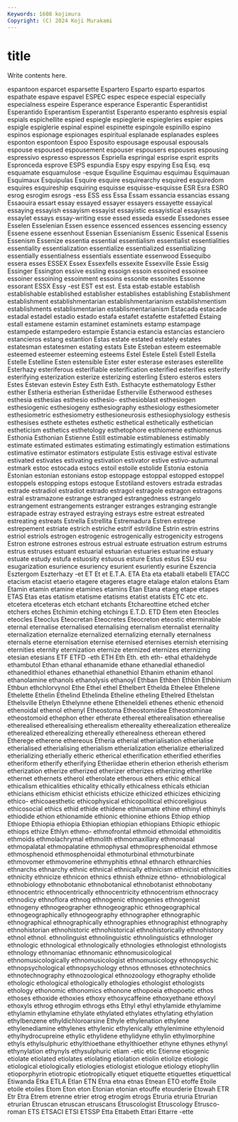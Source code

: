 ```yaml
---
Keywords: 1608 kojimura
Copyright: (C) 2024 Koji Murakami
---
```


# title

Write contents here.



espantoon esparcet esparsette Espartero Esparto esparto espartos
espathate espave espavel ESPEC espec espece especial especially especialness espeire
Esperance esperance Esperantic Esperantidist Esperantido Esperantism Esperantist Esperanto esperanto esphresis
espial espials espichellite espied espiegle espieglerie espiegleries espier espies espigle
espiglerie espinal espinel espinette espingole espinillo espino espinos espionage espionages
espiritual esplanade esplanades esplees esponton espontoon Espoo Esposito espousage espousal
espousals espouse espoused espousement espouser espousers espouses espousing espressivo espresso
espressos Espriella espringal esprise esprit esprits Espronceda esprove ESPS espundia
Espy espy espying Esq Esq. esq esquamate esquamulose -esque Esquiline
Esquimau esquimau Esquimauan Esquimaux Esquipulas Esquire esquire esquirearchy esquired esquiredom
esquires esquireship esquiring esquisse esquisse-esquisse ESR Esra ESRO esrog esrogim
esrogs -ess ESS ess Essa Essam essancia essancias essang Essaouira
essart essay essayed essayer essayers essayette essayical essaying essayish essayism
essayist essayistic essayistical essayists essaylet essays essay-writing esse essed esseda
essede Essedones essee Esselen Esselenian Essen essence essenced essences essencing
essency Essene essene essenhout Essenian Essenianism Essenic Essenical Essenis Essenism
Essenize essentia essential essentialism essentialist essentialities essentiality essentialization essentialize essentialized
essentializing essentially essentialness essentials essentiate essenwood Essequibo essera esses ESSEX
Essex Essexfells essexite Essexville Essie Essig Essinger Essington essive essling
essoign essoin essoined essoinee essoiner essoining essoinment essoins essonite essonites
Essonne essorant ESSX Essy -est EST est est. Esta estab
estable establish establishable established establisher establishes establishing Establishment establishment establishmentarian
establishmentarianism establishmentism establishments establismentarian establismentarianism Estacada estacade estadal estadel estadio
estado estafa estafet estafette estafetted Estaing estall estamene estamin estaminet
estaminets estamp estampage estampede estampedero estampie Estancia estancia estancias estanciero
estancieros estang estantion Estas estate estated estately estates estatesman estatesmen
estating estats Este Esteban esteem esteemable esteemed esteemer esteeming esteems
Estel Estele Esteli Estell Estella Estelle Estelline Esten estensible Ester
ester esterase esterases esterellite Esterhazy esteriferous esterifiable esterification esterified esterifies
esterify esterifying esterization esterize esterizing esterling Estero esteros esters Estes
Estevan estevin Estey Esth Esth. Esthacyte esthematology Esther esther Estheria
estherian Estheriidae Estherville Estherwood estheses esthesia esthesias esthesio esthesio- esthesioblast
esthesiogen esthesiogenic esthesiogeny esthesiography esthesiology esthesiometer esthesiometric esthesiometry esthesioneurosis esthesiophysiology
esthesis esthesises esthete esthetes esthetic esthetical esthetically esthetician estheticism esthetics
esthetology esthetophore esthiomene esthiomenus Esthonia Esthonian Estienne Estill estimable estimableness
estimably estimate estimated estimates estimating estimatingly estimation estimations estimative estimator
estimators estipulate Estis estivage estival estivate estivated estivates estivating estivation
estivator estive estivo-autumnal estmark estoc estocada estocs estoil estoile estolide
Estonia estonia Estonian estonian estonians estop estoppage estoppal estopped estoppel
estoppels estopping estops estoque Estotiland estovers estrada estradas estrade estradiol
estradiot estrado estragol estragole estragon estragons estral estramazone estrange estranged
estrangedness estrangelo estrangement estrangements estranger estranges estranging estrangle estrapade estray
estrayed estraying estrays estre estreat estreated estreating estreats Estrella Estrellita
Estremadura Estren estrepe estrepement estriate estrich estriche estrif estrildine Estrin
estrin estrins estriol estriols estrogen estrogenic estrogenically estrogenicity estrogens Estron
estrone estrones estrous estrual estruate estruation estrum estrums estrus estruses
estuant estuarial estuarian estuaries estuarine estuary estuate estudy estufa estuosity
estuous esture Estus estus ESU esu esugarization esurience esuriency esurient
esuriently esurine Eszencia Esztergom Eszterhazy -et ET Et et E.T.A.
ETA Eta eta etaballi etabelli ETACC etacism etacist etaerio etagere
etageres etagre etalage etalon etalons Etam Etamin etamin etamine etamines
etamins Etan Etana etang etape etapes ETAS Etas etas etatism
etatisme etatisms etatist etatists ETC etc etc. etcetera etceteras etch
etchant etchants Etchareottine etched etcher etchers etches Etchimin etching etchings
E.T.D. ETD Etem eten Eteocles eteocles Eteoclus Eteocretan Eteocretes Eteocreton
eteostic eterminable eternal eternalise eternalised eternalising eternalism eternalist eternality eternalization
eternalize eternalized eternalizing eternally eternalness eternals eterne eternisation eternise eternised
eternises eternish eternising eternities eternity eternization eternize eternized eternizes eternizing
etesian etesians ETF ETFD -eth ETH Eth Eth. eth eth-
ethal ethaldehyde ethambutol Ethan ethanal ethanamide ethane ethanedial ethanediol ethanedithiol
ethanes ethanethial ethanethiol Ethanim ethanim ethanol ethanolamine ethanols ethanolysis ethanoyl
Ethban Ethben Ethbin Ethbinium Ethbun ethchlorvynol Ethe Ethel ethel Ethelbert
Ethelda Ethelee Ethelene Ethelette Ethelin Ethelind Ethelinda Etheline etheling Ethelred
Ethelstan Ethelsville Ethelyn Ethelynne ethene Etheneldeli ethenes ethenic ethenoid ethenoidal
ethenol ethenyl Etheostoma Etheostomidae Etheostominae etheostomoid ethephon ether etherate ethereal
etherealisation etherealise etherealised etherealising etherealism ethereality etherealization etherealize etherealized etherealizing
ethereally etherealness etherean ethered Etherege etherene ethereous Etheria etherial etherialisation
etherialise etherialised etherialising etherialism etherialization etherialize etherialized etherializing etherially etheric
etherical etherification etherified etherifies etheriform etherify etherifying Etheriidae etherin etherion
etherish etherism etherization etherize etherized etherizer etherizes etherizing etherlike ethernet
ethernets etherol etherolate etherous ethers ethic ethical ethicalism ethicalities ethicality
ethically ethicalness ethicals ethician ethicians ethicism ethicist ethicists ethicize ethicized
ethicizes ethicizing ethico- ethicoaesthetic ethicophysical ethicopolitical ethicoreligious ethicosocial ethics ethid
ethide ethidene ethinamate ethine ethinyl ethinyls ethiodide ethion ethionamide ethionic
ethionine ethions Ethiop ethiop Ethiope Ethiopia ethiopia Ethiopian ethiopian ethiopians
Ethiopic ethiopic ethiops ethize Ethlyn ethmo- ethmofrontal ethmoid ethmoidal ethmoiditis
ethmoids ethmolachrymal ethmolith ethmomaxillary ethmonasal ethmopalatal ethmopalatine ethmophysal ethmopresphenoidal ethmose
ethmosphenoid ethmosphenoidal ethmoturbinal ethmoturbinate ethmovomer ethmovomerine ethmyphitis ethnal ethnarch ethnarchies
ethnarchs ethnarchy ethnic ethnical ethnically ethnicism ethnicist ethnicities ethnicity ethnicize
ethnicon ethnics ethnish ethnize ethno- ethnobiological ethnobiology ethnobotanic ethnobotanical ethnobotanist
ethnobotany ethnocentric ethnocentrically ethnocentricity ethnocentrism ethnocracy ethnodicy ethnoflora ethnog ethnogenic
ethnogenies ethnogenist ethnogeny ethnogeographer ethnogeographic ethnogeographical ethnogeographically ethnogeography ethnographer ethnographic
ethnographical ethnographically ethnographies ethnographist ethnography ethnohistorian ethnohistoric ethnohistorical ethnohistorically ethnohistory
ethnol ethnol. ethnolinguist ethnolinguistic ethnolinguistics ethnologer ethnologic ethnological ethnologically ethnologies
ethnologist ethnologists ethnology ethnomaniac ethnomanic ethnomusicological ethnomusicologically ethnomusicologist ethnomusicology ethnopsychic
ethnopsychological ethnopsychology ethnos ethnoses ethnotechnics ethnotechnography ethnozoological ethnozoology ethography etholide
ethologic ethological ethologically ethologies ethologist ethologists ethology ethonomic ethonomics ethonone
ethopoeia ethopoetic ethos ethoses ethoxide ethoxies ethoxy ethoxycaffeine ethoxyethane ethoxyl
ethoxyls ethrog ethrogim ethrogs eths Ethyl ethyl ethylamide ethylamime ethylamin
ethylamine ethylate ethylated ethylates ethylating ethylation ethylbenzene ethyldichloroarsine Ethyle ethylenation
ethylene ethylenediamine ethylenes ethylenic ethylenically ethylenimine ethylenoid ethylhydrocupreine ethylic ethylidene
ethylidyne ethylin ethylmorphine ethyls ethylsulphuric ethylthioethane ethylthioether ethyne ethynes ethynyl
ethynylation ethynyls ethysulphuric etiam -etic etic Etienne etiogenic etiolate etiolated
etiolates etiolating etiolation etiolin etiolize etiologic etiological etiologically etiologies etiologist
etiologue etiology etiophyllin etioporphyrin etiotropic etiotropically etiquet etiquette etiquettes etiquettical
Etiwanda Etka ETLA Etlan ETN Etna etna etnas Etnean ETO
etoffe Etoile etoile etoiles Etom Eton eton Etonian etonian etouffe
etourderie Etowah ETR Etr Etra Etrem etrenne etrier etrog etrogim
etrogs Etruria etruria Etrurian etrurian Etruscan etruscan etruscans Etruscologist Etruscology
Etrusco-roman ETS ETSACI ETSI ETSSP Etta Ettabeth Ettari Ettarre -ette

